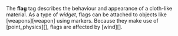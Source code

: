The **flag** tag describes the behaviour and appearance of a cloth-like material. As a type of _widget_, flags can be attached to objects like [weapons][weapon] using markers. Because they make use of [point_physics][], flags are affected by [wind][].
